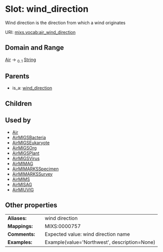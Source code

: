 
# Slot: wind_direction


Wind direction is the direction from which a wind originates

URI: [mixs.vocab:air_wind_direction](https://w3id.org/mixs/vocab/air_wind_direction)


## Domain and Range

[Air](Air.md) &#8594;  <sub>0..1</sub> [String](types/String.md)

## Parents

 *  is_a: [wind_direction](wind_direction.md)

## Children


## Used by

 * [Air](Air.md)
 * [AirMIGSBacteria](AirMIGSBacteria.md)
 * [AirMIGSEukaryote](AirMIGSEukaryote.md)
 * [AirMIGSOrg](AirMIGSOrg.md)
 * [AirMIGSPlant](AirMIGSPlant.md)
 * [AirMIGSVirus](AirMIGSVirus.md)
 * [AirMIMAG](AirMIMAG.md)
 * [AirMIMARKSSpecimen](AirMIMARKSSpecimen.md)
 * [AirMIMARKSSurvey](AirMIMARKSSurvey.md)
 * [AirMIMS](AirMIMS.md)
 * [AirMISAG](AirMISAG.md)
 * [AirMIUVIG](AirMIUVIG.md)

## Other properties

|  |  |  |
| --- | --- | --- |
| **Aliases:** | | wind direction |
| **Mappings:** | | MIXS:0000757 |
| **Comments:** | | Expected value: wind direction name |
| **Examples:** | | Example(value='Northwest', description=None) |

